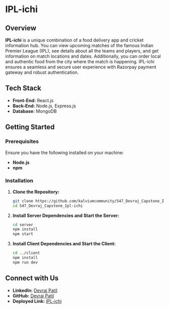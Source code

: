 # IPL-ichi

## Overview
**IPL-ichi** is a unique combination of a food delivery app and cricket information hub. You can view upcoming matches of the famous Indian Premier League (IPL), see details about all the teams and players, and get information on match locations and dates. Additionally, you can order local and authentic food from the city where the match is happening. IPL-ichi ensures a seamless and secure user experience with Razorpay payment gateway and robust authentication.

## Tech Stack
- **Front-End:** React.js
- **Back-End:** Node.js, Express.js
- **Database:** MongoDB

## Getting Started

### Prerequisites
Ensure you have the following installed on your machine:
- **Node.js**
- **npm**

### Installation

1. **Clone the Repository:**
    ```bash
    git clone https://github.com/kalviumcommunity/S47_Devraj_Capstone_Ipl-ichi.git
    cd S47_Devraj_Capstone_Ipl-ichi
    ```

2. **Install Server Dependencies and Start the Server:**
    ```bash
    cd server
    npm install
    npm start
    ```

3. **Install Client Dependencies and Start the Client:**
    ```bash
    cd ../client
    npm install
    npm run dev
    ```

## Connect with Us

- **LinkedIn:** [Devraj Patil](https://www.linkedin.com/in/devraj-patil-5915802b2/)
- **GitHub:** [Devraj Patil](https://github.com/Devraj326)
- **Deployed Link:** [IPL-ichi](https://ipl-ichi.vercel.app/)
